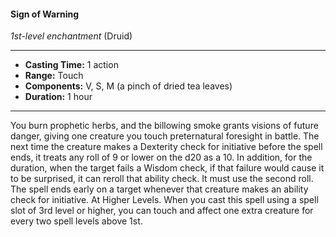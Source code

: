 #### Sign of Warning
*1st-level enchantment* (Druid)
___
- **Casting Time:** 1 action
- **Range:** Touch
- **Components:** V, S, M (a pinch of dried tea leaves)
- **Duration:** 1 hour
---
You burn prophetic herbs, and the billowing smoke
grants visions of future danger, giving one creature
you touch preternatural foresight in battle. The next
time the creature makes a Dexterity check for
initiative before the spell ends, it treats any roll of 9
or lower on the d20 as a 10. In addition, for the
duration, when the target fails a Wisdom check, if
that failure would cause it to be surprised, it can
reroll that ability check. It must use the second roll.
The spell ends early on a target whenever that
creature makes an ability check for initiative.
At Higher Levels. When you cast this spell using
a spell slot of 3rd level or higher, you can touch and
affect one extra creature for every two spell levels
above 1st.
